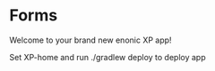 # Forms
Welcome to your brand new enonic XP app!

Set XP-home and run ./gradlew deploy to deploy app
